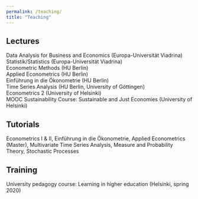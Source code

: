 ```yaml
---
permalink: /teaching/
title: "Teaching"
---
```



## Lectures

Data Analysis for Business and Economics (Europa-Universität Viadrina)  
Statistik/Statistics (Europa-Universität Viadrina)  
Econometric Methods (HU Berlin)  
Applied Econometrics (HU Berlin)  
Einführung in die Ökonometrie (HU Berlin)  
Time Series Analysis (HU Berlin, University of Göttingen)  
Econometrics 2 (University of Helsinki)  
MOOC Sustainability Course: Sustainable and Just Economies (University of Helsinki)  

## Tutorials

Econometrics I & II, Einführung in die Ökonometrie, Applied Econometrics (Master), Multivariate Time Series Analysis, Measure and Probability Theory, Stochastic Processes

## Training

University pedagogy course: Learning in higher education (Helsinki, spring 2020)
